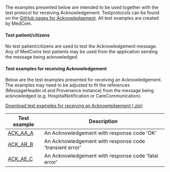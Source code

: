 The examples presented below are intended to be used together with the test protocol for receiving Acknowledgement. Testprotocols can be found on the [GitHub pages for Acknowledgement](https://medcomdk.github.io/dk-medcom-acknowledgement/#2-test-and-certification). All test examples are created by MedCom. 

#### Test patient/citizens
No test patient/citizens are used to test the Acknowledgement message. Any of MedComs test patients may be used from the application sending the message being acknowledged.

#### Test examples for receiving Acknowledgement
Below are the test examples presented for receiving an Acknowledgement. The examples may need to be adjusted to fit the references (MessageHeader.id and Provenance instance) from the message being acknowledged (e.g. HospitalNotification or CareCommunication).

[Download test examples for receiving an Acknowledgement (.zip)](./Acknowledgement/Acknowledgement_Ex_receive.zip)

|  Test example     |     Description     |
|---|---|
| [ACK_AA_A](./Bundle-b3c91031-85e6-4793-bca5-7b0de166fbf2.html) | An Acknowledgement with response code 'OK'  |
| [ACK_AR_B](./Bundle-32f3e314-8fcb-4147-87d4-fbed2ea2f741.html) | An Acknowledgement with response code 'transient error'   |
| [ACK_AE_C](./Bundle-fd618b85-9376-45ac-b0bd-67b0541f4fa4.html) | An Acknowledgement with response code 'fatal error'  |
